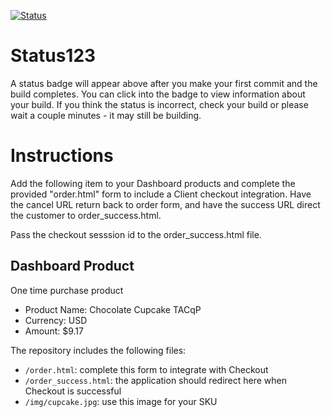 [![Status](https://img.shields.io/badge/status-NOT%20SUBMITTABLE%20COMMIT:%2077db7c0d4659c84104f6158e80d54a42f2fbe50c-critical.svg)](https://github.com/crowdbotics-challenges/bakery_scaffold_HcW4toJ1XNlSmACl/commit/77db7c0d4659c84104f6158e80d54a42f2fbe50c)





# Status123

A status badge will appear above after you make your first commit and the build completes. You can click into the badge to view information about your build. If you think the status is incorrect, check your build or please wait a couple minutes - it may still be building.

# Instructions

Add the following item to your Dashboard products and complete the provided "order.html" form to include a Client checkout integration. Have the cancel URL return back to order form, and have the success URL direct the customer to order_success.html.

Pass the checkout sesssion id to the order_success.html file.

## Dashboard Product
One time purchase product
* Product Name: Chocolate Cupcake TACqP
* Currency: USD
* Amount: $9.17

The repository includes the following files:
* `/order.html`: complete this form to integrate with Checkout
* `/order_success.html`: the application should redirect here when Checkout is successful
* `/img/cupcake.jpg`: use this image for your SKU
